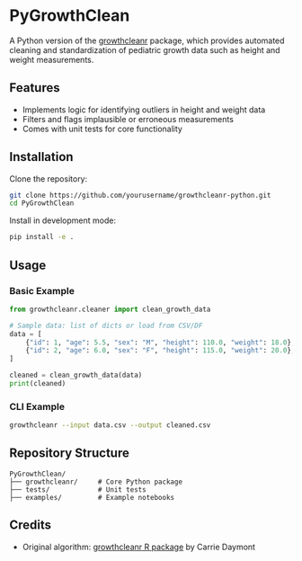 # PyGrowthClean

A Python version of the [growthcleanr](https://github.com/carriedaymont/growthcleanr) package, which provides automated cleaning and standardization of pediatric growth data such as height and weight measurements.

## Features
- Implements logic for identifying outliers in height and weight data
- Filters and flags implausible or erroneous measurements
- Comes with unit tests for core functionality

## Installation

Clone the repository:

```bash
git clone https://github.com/yourusername/growthcleanr-python.git
cd PyGrowthClean
```

Install in development mode:

```bash
pip install -e .
```

## Usage

### Basic Example

```python
from growthcleanr.cleaner import clean_growth_data

# Sample data: list of dicts or load from CSV/DF
data = [
    {"id": 1, "age": 5.5, "sex": "M", "height": 110.0, "weight": 18.0},
    {"id": 2, "age": 6.0, "sex": "F", "height": 115.0, "weight": 20.0},
]

cleaned = clean_growth_data(data)
print(cleaned)
```

### CLI Example

```bash
growthcleanr --input data.csv --output cleaned.csv
```

## Repository Structure

```
PyGrowthClean/
├── growthcleanr/     # Core Python package
├── tests/            # Unit tests
├── examples/         # Example notebooks
```


## Credits

- Original algorithm: [growthcleanr R package](https://github.com/carriedaymont/growthcleanr) by Carrie Daymont

